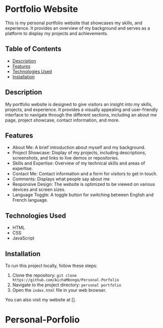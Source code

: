 # Portfolio Website

This is my personal portfolio website that showcases my skills, and experience. It provides an overview of my background and serves as a platform to display my projects and achievements.

## Table of Contents

- [Description](#description)
- [Features](#features)
- [Technologies Used](#technologies-used)
- [Installation](#installation)

## Description

My portfolio website is designed to give visitors an insight into my skills, projects, and experience. It provides a visually appealing and user-friendly interface to navigate through the different sections, including an about me page, project showcase, contact information, and more.

## Features

- About Me: A brief introduction about myself and my background.
- Project Showcase: Display of my projects, including descriptions, screenshots, and links to live demos or repositories.
- Skills and Expertise: Overview of my technical skills and areas of expertise.
- Contact Me: Contact information and a form for visitors to get in touch.
- Comments: Displays what people say about me
- Responsive Design: The website is optimized to be viewed on various devices and screen sizes.
- Language Toggle: A toggle button for switching between English and French language.

## Technologies Used

- HTML
- CSS
- JavaScript

## Installation

To run this project locally, follow these steps:

1. Clone the repository: `git clone https://github.com/AichaMbongo/Personal-Porfolio`
2. Navigate to the project directory: `personal portfolio`
3. Open the `index.html` file in your web browser.

You can also visit my website at [].
# Personal-Porfolio
